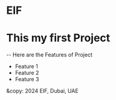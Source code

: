 # EIF
# This my first Project
--
Here are the Features of Project
- Feature 1 
- Feature 2
- Feature 3

&copy: 2024 EIF, Dubai, UAE
